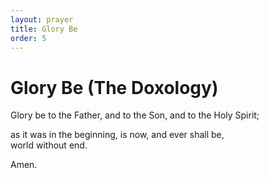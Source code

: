 ```yaml
---
layout: prayer
title: Glory Be
order: 5
---
```

# Glory Be (The Doxology)

Glory be to the Father, and to the Son, and to the Holy Spirit;  

as it was in the beginning, is now, and ever shall be,  
world without end.  

Amen.
